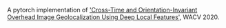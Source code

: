A pytorch implementation of ['Cross-Time and Orientation-Invariant Overhead Image Geolocalization Using Deep Local Features'](http://openaccess.thecvf.com/content_WACV_2020/papers/Tian_Cross-Time_and_Orientation-Invariant_Overhead_Image_Geolocalization_Using_Deep_Local_Features_WACV_2020_paper.pdf), WACV 2020.


